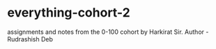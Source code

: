 # everything-cohort-2
assignments and notes from the 0-100 cohort by Harkirat Sir.
Author - Rudrashish Deb
